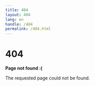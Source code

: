 ```yaml
---
title: 404
layout: 404
lang: en
handle: /404
permalink: /404.html
---
```


# 404

**Page not found :(**

The requested page could not be found.
